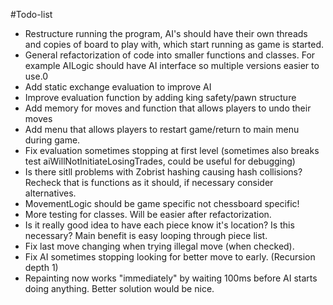 #Todo-list
* Restructure running the program, AI's should have their own threads and copies of board to play with, which start running as game is started.
* General refactorization of code into smaller functions and classes. For example AILogic should have AI interface so multiple versions easier to use.0
* Add static exchange evaluation to improve AI
* Improve evaluation function by adding king safety/pawn structure
* Add memory for moves and function that allows players to undo their moves
* Add menu that allows players to restart game/return to main menu during game.
* Fix evaluation sometimes stopping at first level (sometimes also breaks test aiWillNotInitiateLosingTrades, could be useful for debugging)
* Is there sitll problems with Zobrist hashing causing hash collisions? Recheck that is functions as it should, if necessary consider alternatives.
* MovementLogic should be game specific not chessboard specific!
* More testing for classes. Will be easier after refactorization.
* Is it really good idea to have each piece know it's location? Is this necessary? Main benefit is easy looping through piece list.
* Fix last move changing when trying illegal move (when checked).
* Fix AI sometimes stopping looking for better move to early. (Recursion depth 1)
* Repainting now works "immediately" by waiting 100ms before AI starts doing anything. Better solution would be nice.
